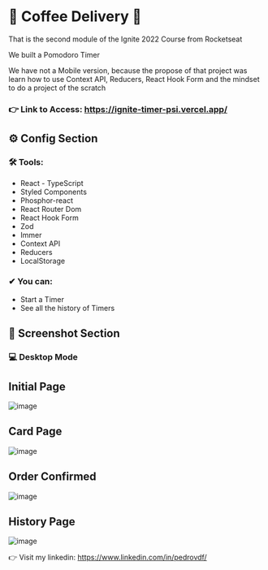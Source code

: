 # 🚀 Coffee Delivery 🚀

That is the second module of the Ignite 2022 Course from Rocketseat

We built a Pomodoro Timer

We have not a Mobile version, because the propose of that project was learn how to use Context API, Reducers, React Hook Form and the mindset to do a project of the scratch

### 👉 Link to Access: https://ignite-timer-psi.vercel.app/

## ⚙ Config Section

 ### 🛠 Tools:
 - React - TypeScript
 - Styled Components
 - Phosphor-react
 - React Router Dom
 - React Hook Form
 - Zod
 - Immer
 - Context API
 - Reducers
 - LocalStorage
 

 
### ✔ You can:
- Start a Timer
- See all the history of Timers



 ## 📸 Screenshot Section
### 💻 Desktop Mode

## Initial Page
![image](https://user-images.githubusercontent.com/62482908/179544598-f5877144-cb24-45d6-8824-fc3eeefe1938.png)

## Card Page
![image](https://user-images.githubusercontent.com/62482908/179544657-8f15063c-4278-4ec0-8f38-6d6089c9ef9e.png)

## Order Confirmed
![image](https://user-images.githubusercontent.com/62482908/179544695-10a248ae-c008-43c2-a45d-7ede695101b7.png)

## History Page
![image](https://user-images.githubusercontent.com/62482908/179544737-9b060e3b-1ffe-4e65-865e-c78fb6c73f40.png)

👉 Visit my linkedin: https://www.linkedin.com/in/pedrovdf/
